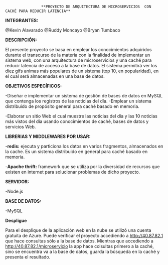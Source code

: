                    
                   
                    **PROYECTO DE ARQUITECTURA DE MICROSERVICIOS  CON CACHÉ PARA REDUCIR LATENCIA**
		   

**INTEGRANTES:**

 @Kevin Alavarado
 @Ruddy Moncayo
 @Bryan Tumbaco

**DESCRIPCIÓN:**
  
El presente proyecto se basa en emplear los conocimientos adquiridos durante 
el transcurso de la materia con la finalidad de implementar un sistema web, 
con una arquitectura de microservicios y una caché para reducir latencia de acceso a la base de datos.
El sistema permitirá ver los diez gifs animas más populares de un sistema (top 10, en popularidad),
en el cual será almacenadas en una base de datos. 

**OBJETIVOS ESPECÍFICOS:**
  
-Diseñar e implementar un sistema de gestión de bases de datos en MySQL que contenga los registros de las noticias del día.
-Emplear un sistema distribuido de propósito general para caché basado en memoria.

-Elaborar un sitio Web el cual muestre las noticias del día y las 10 noticias más vistos del día usando conocimientos de caché, bases de datos y servicios Web.
     
**LIBRERIAS Y MIDDLEWARES POR USAR:**
  
-**redis:** ejecuta y particiona los datos en varios fragmentos, almacenados en la cache. Es un sistema distribuido en general para caché basado en memoria.

-**Apache thrift:** framework que se utiliza por la diversidad de recursos que existen en internet para solucionar problemas de dicho proyecto.
              
**SERVIDOR:**

-Node.js

**BASE DE DATOS:** 

-MySQL

**Despligue**

Para el desplique de la aplicación web en la nube se utilizó una cuenta gratuita de Azure.
Puede verificar el proyecto accediendo a http://40.87.82.1 que hace consultas sólo a la base de datos.
Mientras que accediendo a http://40.87.82.1/microservicio la app hace colsultas primero a la caché, sino se encuentra va a la base de datos, guarda la búsqueda en la caché y presenta el resultado.         
   

         
         
    

